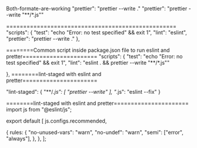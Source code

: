 Both-formate-are-working
"prettier": "prettier --write ."
"prettier": "prettier --write \"**/*.js\""

==================================================
"scripts": {
    "test": "echo \"Error: no test specified\" && exit 1",
    "lint": "eslint",
    "prettier": "prettier --write ."
  },

========Common script inside package.json file to run eslint and pretter======================
"scripts": {
    "test": "echo \"Error: no test specified\" && exit 1",
     "lint": "eslint . && prettier --write \"**/*.js\""

  },
========lint-staged with eslint and pretter======================
  
  "lint-staged": {
    "**/*.js": [
      "prettier --write"
    ],
    "*.js": "eslint --fix"
  }
  
========lint-staged with eslint and pretter======================
import js from "@eslint/js";

export default [
  js.configs.recommended,

  {
    rules: {
      "no-unused-vars": "warn",
      "no-undef": "warn",
      "semi": ["error", "always"],
    },
  },
];
